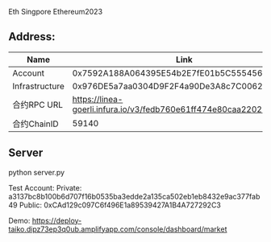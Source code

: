 Eth Singpore Ethereum2023

## Address:
| Name           | Link                                 | Text               |
| -------------- | ------------------------------------ | ------------------ |
| Account        | 0x7592A188A064395E54b2E7fE01b5C5554569D111      | |
| Infrastructure | 0x976DE5a7aa0304D9F2F4a90De3A8c7C00629206b|  |
| 合约RPC URL |  https://linea-goerli.infura.io/v3/fedb760e61ff474e80caa22028b0348f|  |
| 合约ChainID |  59140|  |


## Server
python server.py


Test Account:
Private: a3137bc8b100b6d707f16b0535ba3edde2a135ca502eb1eb8432e9ac377fab49 
Public: 0xCAd129c097C6f496E1a89539427A1B4A727292C3 


Demo:
https://deploy-taiko.dipz73ep3q0ub.amplifyapp.com/console/dashboard/market